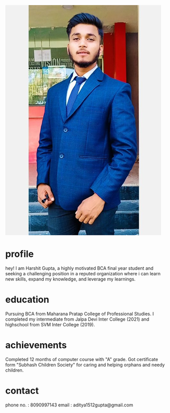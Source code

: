 ![myportfolioimage](https://github.com/Jagrati14mishra/github-portfolio-Harshit-Gupta/blob/main/IMG_20240131_135528.jpg?raw=true)



<h1>profile</h1>
hey! I am Harshit Gupta, a highly motivated BCA final year student and seeking a challenging position in a reputed organization where i can learn new skills, expand my knowledge, and leverage my learnings.

<h1>education</h1> 
Pursuing BCA from Maharana Pratap College of Professional Studies. I completed my intermediate from Jalpa Devi Inter College (2021) and highschool from SVM Inter College (2019).

<h1>achievements</h1>
<l1>Completed 12 months of computer course with "A" grade.</l1> 
<l2>Got certificate form "Subhash Children Society" for caring and helping orphans and needy children. </l2>

<h1>contact</h1>
 phone no. : 8090997143
 email : aditya1512gupta@gmail.com
